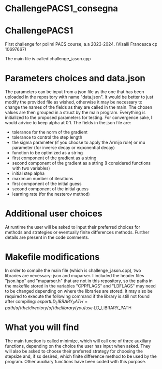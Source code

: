 # ChallengePACS1_consegna

# ChallengePACS1
First challenge for polimi PACS course, a.a 2023-2024. (Visalli Francesca cp 10697667)

The main file is called challenge_jason.cpp

# Parameters choices and data.json
The parameters can be input from a json file as the one that has been uploaded in the repository with name "data.json".
It would be better to just modify the provided file as wished, otherwise it may be necessary to change the names of the fields as they are called in the main.
The chosen values are then grouped in a struct by the main program. Everything is initialized to the proposed parameters for testing. For convergence sake, I would advice to keep alpha at 0.1. 
The fields in the json file are:
- tolerance for the norm of the gradient
- tolerance to control the step length
- the sigma parameter (if you choose to apply the Armijo rule) or mu parameter (for inverse decay or exponential decay)
- function to be optimized as a string
- first component of the gradient as a string
- second component of the gradient as a string (I considered functions with two variables)
- initial step alpha
- maximum number of iterations
- first component of the initial guess
- second component of the initial guess
- learning rate (for the nesterov method)

# Additional user choices
At runtime the user will be asked to input their preferred choices for methods and strategies or eventually finite differences methods. Further details are present in the code comments.

# Makefile modifications
In order to compile the main file (which is challenge_jason.cpp), two libraries are necessary: json and muparser. I included the header files "json.hpp" and "muparser.h" that are not in this repository, so the paths in the makefile stored in the variables "CPPFLAGS" and "LDFLAGS" may need to be changed depending on where the libraries are stored. 
It may also be required to execute the following command if the library is still not found after compiling:
$export LD_LIBRARY_PATH=path/of/the/directory/of/the/library/you/use:$LD_LIBRARY_PATH

# What you will find

The main function is called minimize, which will call one of three auxiliary functions, depending on the choice the user has input when asked. They will also be asked to choose their preferred strategy for choosing the stepsize and, if so desired, which finite difference method to be used by the program. Other auxiliary functions have been coded with this purpose. 
